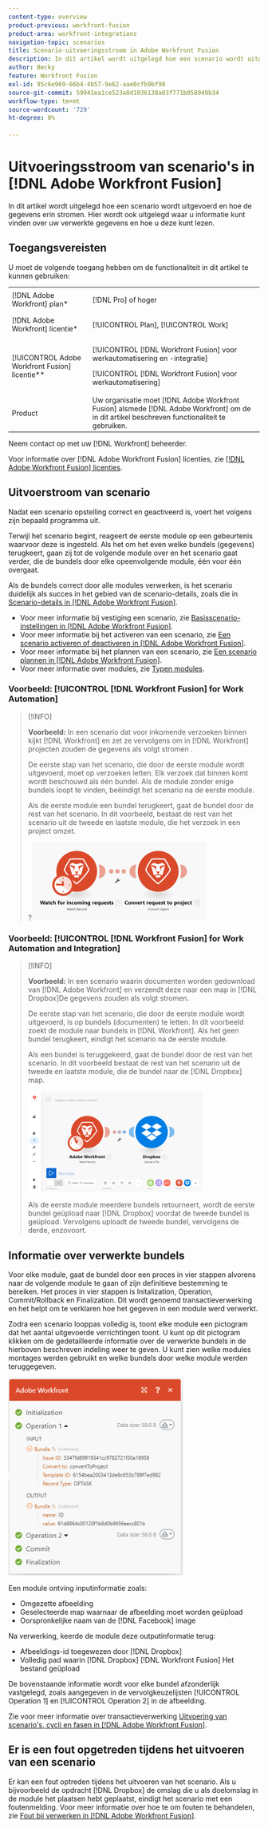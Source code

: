 ```yaml
---
content-type: overview
product-previous: workfront-fusion
product-area: workfront-integrations
navigation-topic: scenarios
title: Scenario-uitvoeringsstroom in Adobe Workfront Fusion
description: In dit artikel wordt uitgelegd hoe een scenario wordt uitgevoerd en hoe de gegevens erin stromen. Hier wordt ook uitgelegd waar u informatie kunt vinden over uw verwerkte gegevens en hoe u deze kunt lezen.
author: Becky
feature: Workfront Fusion
exl-id: 95c6e969-66b4-4b57-9e62-aae0cfb9bf98
source-git-commit: 59941ea1ce523a0d1036138a83f771b058049b34
workflow-type: tm+mt
source-wordcount: '729'
ht-degree: 0%

---
```


# Uitvoeringsstroom van scenario&#39;s in [!DNL Adobe Workfront Fusion]

In dit artikel wordt uitgelegd hoe een scenario wordt uitgevoerd en hoe de gegevens erin stromen. Hier wordt ook uitgelegd waar u informatie kunt vinden over uw verwerkte gegevens en hoe u deze kunt lezen.

## Toegangsvereisten

U moet de volgende toegang hebben om de functionaliteit in dit artikel te kunnen gebruiken:

<table style="table-layout:auto"> 
 <col> 
 <col> 
 <tbody> 
  <tr> 
    <td role="rowheader">[!DNL Adobe Workfront] plan*</td> 
   <td> <p>[!DNL Pro] of hoger</p> </td> 
  </tr> 
  <tr data-mc-conditions=""> 
   <td role="rowheader">[!DNL Adobe Workfront] licentie*</td> 
   <td> <p>[!UICONTROL Plan], [!UICONTROL Work]</p> </td> 
  </tr> 
  <tr> 
   <td role="rowheader">[!UICONTROL Adobe Workfront Fusion] licentie**</td> 
   <td> <p>[!UICONTROL [!DNL Workfront Fusion] voor werkautomatisering en -integratie] </p><p>[!UICONTROL [!DNL Workfront Fusion] voor werkautomatisering] </p>  </td> 
  </tr> 
  <tr> 
   <td role="rowheader">Product</td> 
   <td>Uw organisatie moet [!DNL Adobe Workfront Fusion] alsmede [!DNL Adobe Workfront] om de in dit artikel beschreven functionaliteit te gebruiken.</td> 
  </tr> 
 </tbody> 
</table>

Neem contact op met uw [!DNL Workfront] beheerder.

Voor informatie over [!DNL Adobe Workfront Fusion] licenties, zie [[!DNL Adobe Workfront Fusion] licenties](../../workfront-fusion/get-started/license-automation-vs-integration.md).

## Uitvoerstroom van scenario

Nadat een scenario opstelling correct en geactiveerd is, voert het volgens zijn bepaald programma uit.

Terwijl het scenario begint, reageert de eerste module op een gebeurtenis waarvoor deze is ingesteld. Als het om het even welke bundels (gegevens) terugkeert, gaan zij tot de volgende module over en het scenario gaat verder, die de bundels door elke opeenvolgende module, één voor één overgaat.

Als de bundels correct door alle modules verwerken, is het scenario duidelijk als succes in het gebied van de scenario-details, zoals die in [Scenario-details in [!DNL Adobe Workfront Fusion]](../../workfront-fusion/scenarios/scenario-detail.md).

* Voor meer informatie bij vestiging een scenario, zie [Basisscenario-instellingen in [!DNL Adobe Workfront Fusion]](../../workfront-fusion/scenarios/basic-scenario-settings.md).
* Voor meer informatie bij het activeren van een scenario, zie [Een scenario activeren of deactiveren in [!DNL Adobe Workfront Fusion]](../../workfront-fusion/scenarios/activate-or-inactivate-scenario.md).
* Voor meer informatie bij het plannen van een scenario, zie [Een scenario plannen in [!DNL Adobe Workfront Fusion]](../../workfront-fusion/scenarios/schedule-a-scenario.md).
* Voor meer informatie over modules, zie [Typen modules](../../workfront-fusion/modules/module-types.md).

### Voorbeeld: [!UICONTROL [!DNL Workfront Fusion] for Work Automation]

>[!INFO]
>
>**Voorbeeld:** In een scenario dat voor inkomende verzoeken binnen kijkt [!DNL Workfront] en zet ze vervolgens om in [!DNL Workfront] projecten zouden de gegevens als volgt stromen .
>
>De eerste stap van het scenario, die door de eerste module wordt uitgevoerd, moet op verzoeken letten. Elk verzoek dat binnen komt wordt beschouwd als één bundel. Als de module zonder enige bundels loopt te vinden, beëindigt het scenario na de eerste module.
>
>Als de eerste module een bundel terugkeert, gaat de bundel door de rest van het scenario. In dit voorbeeld, bestaat de rest van het scenario uit de tweede en laatste module, die het verzoek in een project omzet.
>
>?![](assets/example-execution-flow-wf-only-350x157.png)

### Voorbeeld: [!UICONTROL [!DNL Workfront Fusion] for Work Automation and Integration]

>[!INFO]
>
>**Voorbeeld:** In een scenario waarin documenten worden gedownload van [!DNL Adobe Workfront] en verzendt deze naar een map in [!DNL Dropbox]De gegevens zouden als volgt stromen.
>
>De eerste stap van het scenario, die door de eerste module wordt uitgevoerd, is op bundels (documenten) te letten. In dit voorbeeld zoekt de module naar bundels in [!DNL Workfront]. Als het geen bundel terugkeert, eindigt het scenario na de eerste module.
>
>Als een bundel is teruggekeerd, gaat de bundel door de rest van het scenario. In dit voorbeeld bestaat de rest van het scenario uit de tweede en laatste module, die de bundel naar de [!DNL Dropbox] map.
>
>![](assets/example-wf-dropbox-scen-execution-flow-350x202.png)
>
>Als de eerste module meerdere bundels retourneert, wordt de eerste bundel geüpload naar [!DNL Dropbox] voordat de tweede bundel is geüpload. Vervolgens uploadt de tweede bundel, vervolgens de derde, enzovoort.

## Informatie over verwerkte bundels

Voor elke module, gaat de bundel door een proces in vier stappen alvorens naar de volgende module te gaan of zijn definitieve bestemming te bereiken. Het proces in vier stappen is Initalization, Operation, Commit/Rollback en Finalization. Dit wordt genoemd transactieverwerking en het helpt om te verklaren hoe het gegeven in een module werd verwerkt.

Zodra een scenario looppas volledig is, toont elke module een pictogram dat het aantal uitgevoerde verrichtingen toont. U kunt op dit pictogram klikken om de gedetailleerde informatie over de verwerkte bundels in de hierboven beschreven indeling weer te geven. U kunt zien welke modules montages werden gebruikt en welke bundels door welke module werden teruggegeven.

![](assets/info-processed-bundles-350x396.png)

Een module ontving inputinformatie zoals:

* Omgezette afbeelding
* Geselecteerde map waarnaar de afbeelding moet worden geüpload
* Oorspronkelijke naam van de [!DNL Facebook] image

Na verwerking, keerde de module deze outputinformatie terug:

* Afbeeldings-id toegewezen door [!DNL Dropbox]
* Volledig pad waarin [!DNL Dropbox] [!DNL Workfront Fusion] Het bestand geüpload

De bovenstaande informatie wordt voor elke bundel afzonderlijk vastgelegd, zoals aangegeven in de vervolgkeuzelijsten [!UICONTROL Operation 1] en [!UICONTROL Operation 2] in de afbeelding.

Zie voor meer informatie over transactieverwerking [Uitvoering van scenario&#39;s, cycli en fasen in [!DNL Adobe Workfront Fusion]](../../workfront-fusion/scenarios/scenario-execution-cycles-phases.md).

## Er is een fout opgetreden tijdens het uitvoeren van een scenario

Er kan een fout optreden tijdens het uitvoeren van het scenario. Als u bijvoorbeeld de opdracht [!DNL Dropbox] de omslag die u als doelomslag in de module het plaatsen hebt geplaatst, eindigt het scenario met een foutenmelding. Voor meer informatie over hoe te om fouten te behandelen, zie [Fout bij verwerken in [!DNL Adobe Workfront Fusion]](../../workfront-fusion/errors/error-processing.md).
